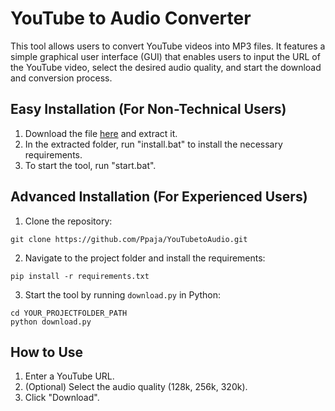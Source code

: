 # YouTube to Audio Converter

This tool allows users to convert YouTube videos into MP3 files. It features a simple graphical user interface (GUI) that enables users to input the URL of the YouTube video, select the desired audio quality, and start the download and conversion process.

## Easy Installation (For Non-Technical Users)
1. Download the file [here](https://github.com/Ppaja/YouTubetoAudio/archive/refs/heads/main.zip) and extract it.
2. In the extracted folder, run "install.bat" to install the necessary requirements.
3. To start the tool, run "start.bat".

## Advanced Installation (For Experienced Users)
1. Clone the repository:

```
git clone https://github.com/Ppaja/YouTubetoAudio.git
```
2. Navigate to the project folder and install the requirements:

```
pip install -r requirements.txt
```
3. Start the tool by running `download.py` in Python:

```
cd YOUR_PROJECTFOLDER_PATH
python download.py
```

## How to Use
1. Enter a YouTube URL.
2. (Optional) Select the audio quality (128k, 256k, 320k).
3. Click "Download".



